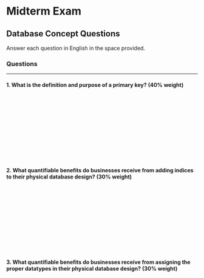 # Midterm Exam

## Database Concept Questions

Answer each question in English in the space provided.

### Questions

<hr>

#### 1. What is the definition and purpose of a **primary key**? (40% weight)

<br><br><br><br><br><br><br><br><br><br>

#### 2. What quantifiable benefits do businesses receive from adding **indices** to their physical database design? (30% weight)

<br><br><br><br><br><br><br><br><br><br>

#### 3. What quantifiable benefits do businesses receive from assigning the proper **datatypes** in their physical database design? (30% weight)

<br><br><br><br><br><br><br><br><br><br>
